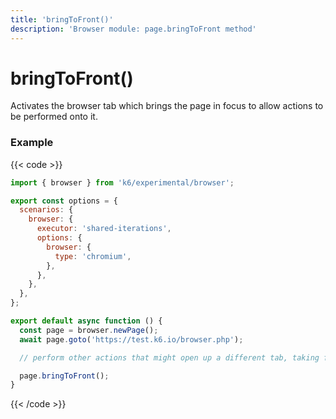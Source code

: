 ```yaml
---
title: 'bringToFront()'
description: 'Browser module: page.bringToFront method'
---
```


# bringToFront()

Activates the browser tab which brings the page in focus to allow actions to be performed onto it.

### Example

{{< code >}}

```javascript
import { browser } from 'k6/experimental/browser';

export const options = {
  scenarios: {
    browser: {
      executor: 'shared-iterations',
      options: {
        browser: {
          type: 'chromium',
        },
      },
    },
  },
};

export default async function () {
  const page = browser.newPage();
  await page.goto('https://test.k6.io/browser.php');

  // perform other actions that might open up a different tab, taking focus away from the initial page.

  page.bringToFront();
}
```

{{< /code >}}
